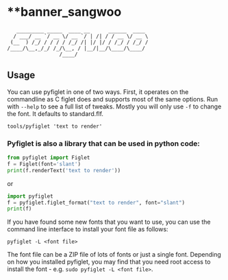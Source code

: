 # **banner_sangwoo

```
   _________ _____  ____ __      ______  ____
  / ___/ __ `/ __ \/ __ `/ | /| / / __ \/ __ \
 (__  ) /_/ / / / / /_/ /| |/ |/ / /_/ / /_/ /
/____/\__,_/_/ /_/\__, / |__/|__/\____/\____/
                 /____/
```




## **Usage**

You can use pyfiglet in one of two ways. First, it operates on the
commandline as C figlet does and supports most of the same options.
Run with `--help` to see a full list of tweaks.  Mostly you will only
use `-f` to change the font. It defaults to standard.flf.

`tools/pyfiglet 'text to render'`

### Pyfiglet is also a library that can be used in python code:

```py
from pyfiglet import Figlet
f = Figlet(font='slant')
print(f.renderText('text to render'))
```

or

```py
import pyfiglet
f = pyfiglet.figlet_format("text to render", font="slant")
print(f)
```
If you have found some new fonts that you want to use, you can use the
command line interface to install your font file as follows:

`pyfiglet -L <font file>`

The font file can be a ZIP file of lots of fonts or just a single font.
Depending on how you installed pyfiglet, you may find that you need
root access to install the font - e.g. `sudo pyfiglet -L <font file>`.













